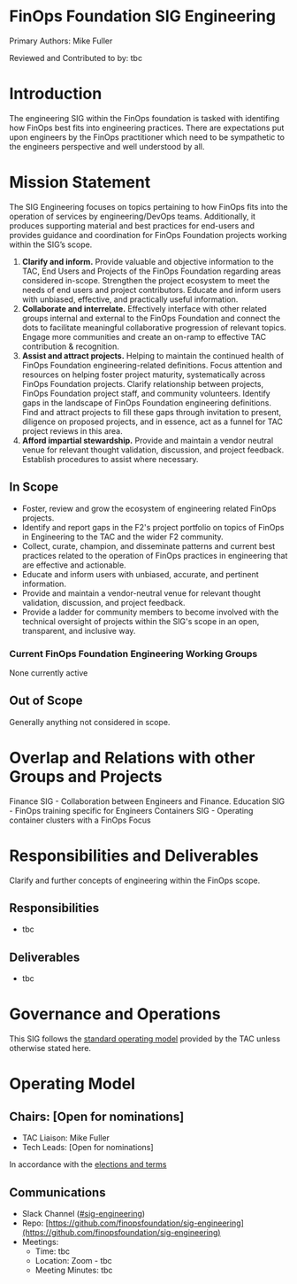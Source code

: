 # FinOps Foundation SIG Engineering

Primary Authors: Mike Fuller

Reviewed and Contributed to by: tbc

# Introduction

The engineering SIG within the FinOps foundation is tasked with identifing how FinOps best fits into engineering practices. There are expectations put upon engineers by the FinOps practitioner which need to be sympathetic to the engineers perspective and well understood by all.

# Mission Statement

The SIG Engineering focuses on topics pertaining to how FinOps fits into the operation of services by engineering/DevOps teams. Additionally, it produces supporting material and best practices for end-users and provides guidance and coordination for FinOps Foundation projects working within the SIG’s scope.

1. **Clarify and inform.** Provide valuable and objective information to the TAC, End Users and Projects of the FinOps Foundation regarding areas considered in-scope. Strengthen the project ecosystem to meet the needs of end users and project contributors. Educate and inform users with unbiased, effective, and practically useful information.
2. **Collaborate and interrelate.** Effectively interface with other related groups internal and external to the FinOps Foundation and connect the dots to facilitate meaningful collaborative progression of relevant topics. Engage more communities and create an on-ramp to effective TAC contribution &amp; recognition.
3. **Assist and attract projects.** Helping to maintain the continued health of FinOps Foundation engineering-related definitions. Focus attention and resources on helping foster project maturity, systematically across FinOps Foundation projects. Clarify relationship between projects, FinOps Foundation project staff, and community volunteers. Identify gaps in the landscape of FinOps Foundation engineering definitions. Find and attract projects to fill these gaps through invitation to present, diligence on proposed projects, and in essence, act as a funnel for TAC project reviews in this area.
4. **Afford impartial stewardship.** Provide and maintain a vendor neutral venue for relevant thought validation, discussion, and project feedback. Establish procedures to assist where necessary.

## In Scope

* Foster, review and grow the ecosystem of engineering related FinOps projects.
* Identify and report gaps in the F2's project portfolio on topics of FinOps in Engineering to the TAC and the wider F2 community.
* Collect, curate, champion, and disseminate patterns and current best practices related to the operation of FinOps practices in engineering that are effective and actionable.
* Educate and inform users with unbiased, accurate, and pertinent information.
* Provide and maintain a vendor-neutral venue for relevant thought validation, discussion, and project feedback.
* Provide a ladder for community members to become involved with the technical oversight of projects within the SIG's scope in an open, transparent, and inclusive way.

### Current FinOps Foundation Engineering Working Groups

None currently active

## Out of Scope

Generally anything not considered in scope.

# Overlap and Relations with other Groups and Projects

Finance SIG - Collaboration between Engineers and Finance.
Education SIG - FinOps training specific for Engineers
Containers SIG - Operating container clusters with a FinOps Focus


# Responsibilities and Deliverables

Clarify and further concepts of engineering within the FinOps scope.

## Responsibilities

- tbc

## Deliverables

- tbc

# Governance and Operations

This SIG follows the [standard operating model](https://github.com/finopsfoundation/tac/blob/master/sigs/readme.md#operating-model) provided by the TAC unless otherwise stated here.

# Operating Model

## Chairs: [Open for nominations]

- TAC Liaison: Mike Fuller
- Tech Leads: [Open for nominations]

In accordance with the [elections and terms](https://github.com/finopsfoundation/tac/blob/master/sigs/readme.md#elections)

## Communications

- Slack Channel ([#sig-engineering](https://finopsfoundation.slack.com/archives/C01CWA35GPP))
- Repo: [https://github.com/finopsfoundation/sig-engineering](https://github.com/finopsfoundation/sig-engineering)
- Meetings: 
  - Time: tbc
  - Location: Zoom - tbc
  - Meeting Minutes: tbc
